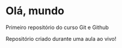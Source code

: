 # Olá, mundo
 Primeiro repositório do curso Git e Github

 Repositório criado durante uma aula ao vivo!
